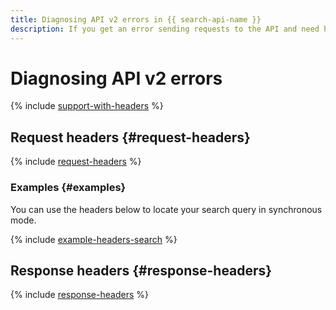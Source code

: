 ```yaml
---
title: Diagnosing API v2 errors in {{ search-api-name }}
description: If you get an error sending requests to the API and need help, contact support. The support team will solve your issue faster if you use additional HTTP request and response headers.
---
```


# Diagnosing API v2 errors

{% include [support-with-headers](../../_includes/ai-common/support-with-headers.md) %}

## Request headers {#request-headers}

{% include [request-headers](../../_includes/ai-common/request-headers.md) %}

### Examples {#examples}

You can use the headers below to locate your search query in synchronous mode.

{% include [example-headers-search](../../_includes/ai-common/example-headers-search.md) %}

## Response headers {#response-headers}

{% include [response-headers](../../_includes/ai-common/response-headers.md) %}